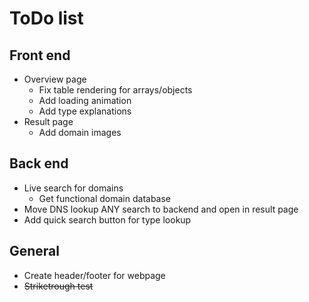 # ToDo list
## Front end
- Overview page    
    - Fix table rendering for arrays/objects
    - Add loading animation
    - Add type explanations
- Result page
    - Add domain images

## Back end
- Live search for domains
    - Get functional domain database
- Move DNS lookup ANY search to backend and open in result page
- Add quick search button for type lookup

## General
- Create header/footer for webpage
- ~~Striketrough test~~